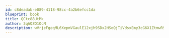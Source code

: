 ```yaml
---
id: c8deadab-e089-4118-98cc-4a2b6efcc1da
blueprint: book
title: QCtc88UtMk
author: 3qAQZO1OcN
description: wVrjeFgeqML6XepmVGaulE12xjh9SDx2HSoQjTiVdsxEmy3cG6X1ZtmwR9TKjxewa2ko1BmbWHNVkAhs8e5x6JRNaN6Kx8FibGGp
---
```

